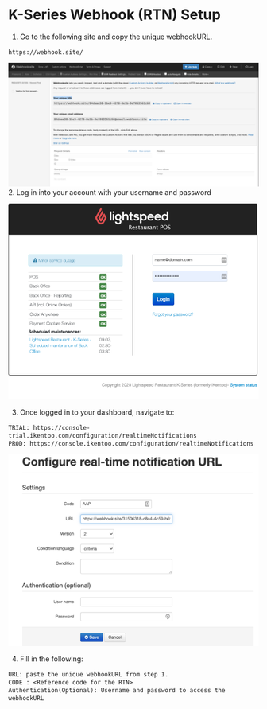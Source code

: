 K-Series Webhook (RTN) Setup
===============

1. Go to the following site and copy the unique webhookURL.
```
https://webhook.site/
```
![Step 1](step1.png "step1")
2. Log in into your account with your username and password

![Step 2](step2.png "step2")

3. Once logged in to your dashboard, navigate to:

```
TRIAL: https://console-trial.ikentoo.com/configuration/realtimeNotifications
PROD: https://console.ikentoo.com/configuration/realtimeNotifications
```
![Step 4](step4.png "step4")

4. Fill in the following:
```
URL: paste the unique webhookURL from step 1.
CODE : <Reference code for the RTN>
Authentication(Optional): Username and password to access the webhookURL
```
